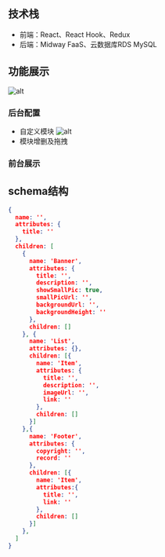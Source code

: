 ## 技术栈
- 前端：React、React Hook、Redux
- 后端：Midway FaaS、云数据库RDS MySQL
## 功能展示
![alt](https://github.com/festina-lente-z/react-blog-notes/blob/master/img/2.gif)
### 后台配置
- 自定义模块
  ![alt](https://github.com/festina-lente-z/react-blog-notes/blob/master/img/1.gif)
- 模块增删及拖拽
### 前台展示
## schema结构
```json
{
  name: '',
  attributes: {
    title: ''
  },
  children: [
    {
      name: 'Banner',
      attributes: {
        title: '',
        description: '',
        showSmallPic: true,
        smallPicUrl: '',
        backgroundUrl: '',
        backgroundHeight: ''
      },
      children: []
    }, {
      name: 'List',
      attributes: {},
      children: [{
        name: 'Item',
        attributes: {
          title: '',
          description: '',
          imageUrl: '',
          link: ''
        },
        children: [] 
      }]
    },{
      name: 'Footer',
      attributes: {
        copyright: '',
        record: ''
      },
      children: [{
        name: 'Item',
        attributes:{
          title: '',
          link: ''
        },
        children: []
      }]
    },
  ]
}
```
